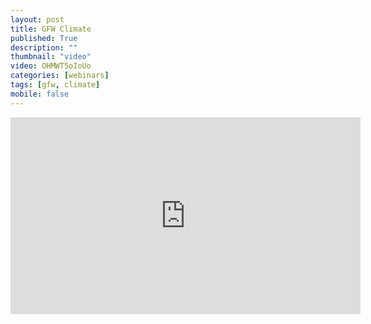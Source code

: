 ```yaml
---
layout: post
title: GFW Climate
published: True
description: ""
thumbnail: "video"
video: OHMWT5oIoUo
categories: [webinars]
tags: [gfw, climate]
mobile: false
---
```



<div id="desktopContent" class="content">
  <div class="video">
    <iframe width="560" height="315" src="https://youtu.be/OHMWT5oIoUo" frameborder="0" allowfullscreen></iframe>
  </div>
</div>

<div id="mobileContent" class="content">
</div>

